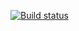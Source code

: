 [![Build status](https://ci.appveyor.com/api/projects/status/9jiy0xd9b9mryk9k?svg=true)](https://ci.appveyor.com/project/xdreenz/java-aqa4)